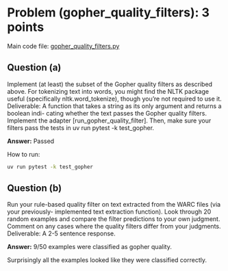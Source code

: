 # Problem (gopher_quality_filters): 3 points

Main code file: [gopher_quality_filters.py](../gopher_quality_filters.py)

## Question (a)

Implement (at least) the subset of the Gopher quality filters as described above. For tokenizing
text into words, you might find the NLTK package useful (specifically nltk.word_tokenize),
though you’re not required to use it.
Deliverable: A function that takes a string as its only argument and returns a boolean indi-
cating whether the text passes the Gopher quality filters. Implement the adapter
[run_gopher_quality_filter]. Then, make sure your filters pass the tests in uv run pytest
-k test_gopher.

**Answer:** Passed

How to run: 
```bash
uv run pytest -k test_gopher
```

## Question (b)

Run your rule-based quality filter on text extracted from the WARC files (via your previously-
implemented text extraction function). Look through 20 random examples and compare the filter
predictions to your own judgment. Comment on any cases where the quality filters differ from
your judgments.
Deliverable: A 2-5 sentence response.

**Answer:** 9/50 examples were classified as gopher quality. 

Surprisingly all the examples looked like they were classified correctly.